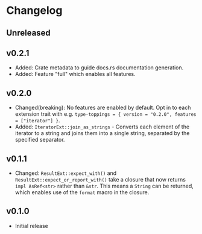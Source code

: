 # Changelog

## Unreleased

## v0.2.1

- Added: Crate metadata to guide docs.rs documentation generation.
- Added: Feature "full" which enables all features.

## v0.2.0

- Changed(breaking): No features are enabled by default. Opt in to each extension trait with e.g. `type-toppings = { version = "0.2.0", features = ["iterator"] }`.
- Added: `IteratorExt::join_as_strings` - Converts each element of the iterator to a string and joins them into a single string, separated by the specified separator.

## v0.1.1

- Changed: `ResultExt::expect_with()` and `ResultExt::expect_or_report_with()` take a closure that now returns `impl AsRef<str>` rather than `&str`. This means a `String` can be returned, which enables use of the `format` macro in the closure.

## v0.1.0

- Initial release
